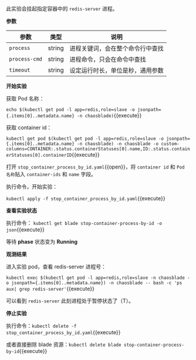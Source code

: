 此实验会挂起指定容器中的 `redis-server` 进程。

**参数**

| 参数 | 类型 | 说明 |
| --- | --- | --- |
| `process` | string | 进程关键词，会在整个命令行中查找 |
| `process-cmd` | string | 进程命令，只会在命令中查找 |
| `timeout` | string | 设定运行时长，单位是秒，通用参数|

**开始实验**

获取 Pod 名称：

`echo $(kubectl get pod -l app=redis,role=slave -o jsonpath={.items[0]..metadata.name} -n chaosblade)`{{execute}}

获取 container id：

`kubectl get pod $(kubectl get pod -l app=redis,role=slave -o jsonpath={.items[0]..metadata.name} -n chaosblade) -n chaosblade -o custom-columns=CONTAINER:.status.containerStatuses[0].name,ID:.status.containerStatuses[0].containerID`{{execute}}

打开 `stop_container_process_by_id.yaml`{{open}}，将 `container id` 和 `Pod 名称`贴入 `container-ids` 和 `name` 字段。

执行命令，开始实验：

`kubectl apply -f stop_container_process_by_id.yaml`{{execute}}

**查看实验状态**

执行命令： `kubectl get blade stop-container-process-by-id -o json`{{execute}}

等待 **phase** 状态变为 **Running**

**观测结果**

进入实验 pod，查看 redis-server 进程号：

`kubectl exec $(kubectl get pod -l app=redis,role=slave -n chaosblade -o jsonpath={.items[0]..metadata.name}) -n chaosblade -- bash -c 'ps aux| grep redis-server'`{{execute}}

可以看到 `redis-server` 此刻进程处于暂停状态了（T）。

**停止实验**

执行命令：`kubectl delete -f stop_container_process_by_id.yaml`{{execute}}

或者直接删除 blade 资源：`kubectl delete blade stop-container-process-by-id`{{execute}}
